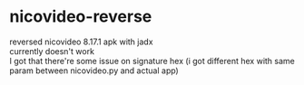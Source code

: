 # nicovideo-reverse
reversed nicovideo 8.17.1 apk with jadx<br>
currently doesn't work<br>
I got that there're some issue on signature hex (i got different hex with same param between nicovideo.py and actual app)
